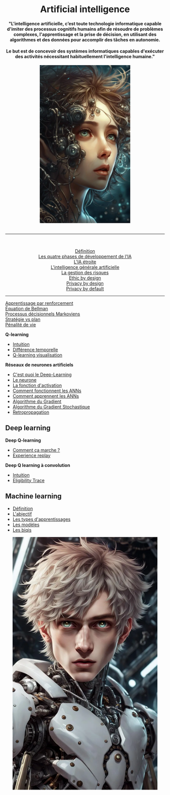 <h1 align="center">Artificial intelligence</h1>
<h4 align="center">"L’intelligence artificielle, c’est toute technologie informatique capable d'imiter des processus cognitifs humains afin de résoudre de problèmes complexes, l'apprentissage et la prise de décision, en utilisant des algorithmes et des données pour accomplir des tâches en autonomie.</h4>
<h4 align="center">Le but est de concevoir des systèmes informatiques capables d'exécuter des activités nécessitant habituellement l'intelligence humaine."</h4>
<!-- <br> -->
<div align="center">
    <img src="img\ai.webp" alt="Intelligence artificielle" title="Intelligence artificielle" height="500px">
</div>
<br>
<hr>
<br>
<div align="center">

[Définition](basics/define "Qu'est-ce qu'une intelligence artificielle")   
[Les quatre phases de développement de l'IA](basics/aiDevelopmentPeriods "Les quates grandes phases de l'intelligence artificielle")  
[L'IA étroite](basics/weakAI "Weak AI = Narrow AI (IA étroite)")  
[L'intelligence générale artificielle](basics/agi "Intelligence générale artificielle = IA forte")  
[La gestion des risques](basics/riskManagement "La gestion des risques")  
[Ethic by design](basics/ethicByDesign)  
[Privacy by design](basics/privacyByDesign)  
[Privacy by default](basics/privacyByDefault)  

</div>

___

[Apprentissage par renforcement](reinforcementLearning "Apprentissage par renforcement")  
[Équation de Bellman](BellmanEquation "Équation de Bellman")  
[Processus décisionnels Markoviens](processusDeDecisionMarkoviens "Processus décisionnels Markoviens")  
[Stratégie vs plan](StatégieVSplan "Stratégie vs plan")  
[Pénalité de vie](PenaliteDeVie "Pénalité de vie")  

**Q-learning**  
- [Intuition](Q-learningIntuition "Q-Learning, Intuition")  
- [Différence temporelle](timeDifference "Différence temporelle")  
- [Q-learning visualisation](Q-learningVisualisaition "Q-learning visualisation")  

**Réseaux de neurones artificiels**  
* [C'est quoi le Deep-Learning](ArtificiallNeuralNetwork/WhatsDeepLearning  "C'est quoi l'apprentissage profond")  
* [Le neurone](ArtificiallNeuralNetwork/Neuron "Le neurone")  
* [La fonction d'activation](ArtificiallNeuralNetwork/activationFunction "La fonction d'activation")  
* [Comment fonctionnent les ANNs](ArtificiallNeuralNetwork/HowANNswork "Comment fonctionnenet les réseaux de neurones artificiels")  
* [Comment apprennent les ANNs](ArtificiallNeuralNetwork/HowANNsLearn "Comment apprennent les réseaux de neurones artificiels")  
* [Algorithme du Gradient](ArtificiallNeuralNetwork/gradientAlgorithm "Mettre à jour les poids avec l'algorithme du Gradient")  
* [Algorithme du Gradient Stochastique](ArtificiallNeuralNetwork/stochasticGradientAlgorithm "Algorithme du Gradient Stochastique")  
* [Retropropagation](ArtificiallNeuralNetwork/Retropropagation "La retropropagation")

## **Deep learning**
**Deep Q-learning**
* [Comment ça marche ?](Deep_Q-Learning_intuition/ccm "Comment ça marche")  
* [Experience replay](Deep_Q-Learning_intuition/experienceReplay "Experience replay")

**Deep Q learning à convolution**
* [Intuition](Convolutional_Deep_Q-learning/Intuition)  
* [Eligibility Trace](Convolutional_Deep_Q-learning/eligibilityTrace "n-step Q-Learning")

## **Machine learning**
* [Définition](machineLearning/definition "Définition de l'apprentissage automatique")
* [L'abjectif](machineLearning/goal "L'objectif recherché en l'apprentissage automatique")
* [Les types d'apprentissages](machineLearning/typesOfLearning "Les types d'apprentissage")
* [Les modèles](machineLearning/models "Les modèles de machine learning")
* [Les biqis](machineLearning/bias "Les biais")

<div align="center">
    <img align="center" src="img\T4JJfM4rH7ibTZXbojOQ--1--ojlrz.webp" alt="Intelligence artificielle" title="Intelligence artificielle" height="800px">
</div>